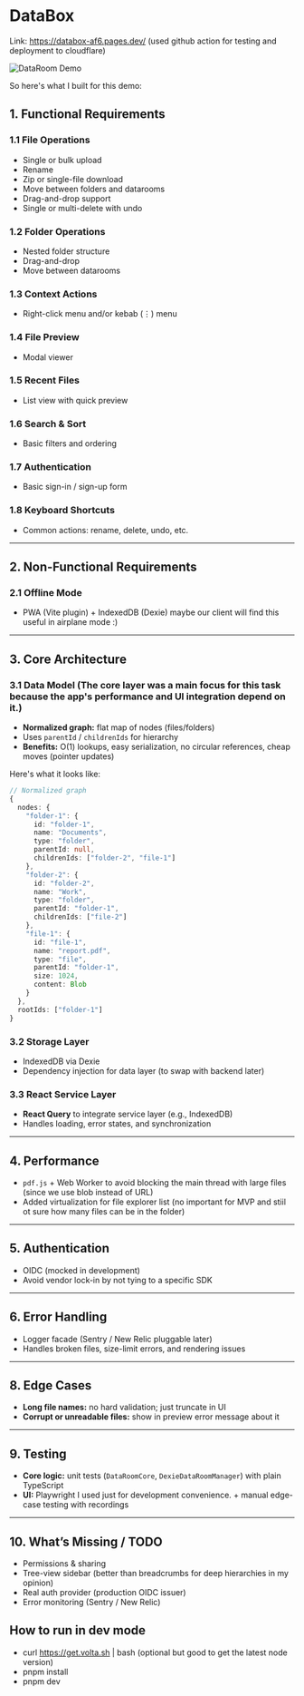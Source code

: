 # DataBox

Link: https://databox-af6.pages.dev/ (used github action for testing and deployment to cloudflare)

![DataRoom Demo](./records/demo.gif)

So here's what I built for this demo:

## 1. Functional Requirements

### 1.1 File Operations

- Single or bulk upload
- Rename
- Zip or single-file download
- Move between folders and datarooms
- Drag-and-drop support
- Single or multi-delete with undo

### 1.2 Folder Operations

- Nested folder structure
- Drag-and-drop
- Move between datarooms

### 1.3 Context Actions

- Right-click menu and/or kebab (⋮) menu

### 1.4 File Preview

- Modal viewer

### 1.5 Recent Files

- List view with quick preview

### 1.6 Search & Sort

- Basic filters and ordering

### 1.7 Authentication

- Basic sign-in / sign-up form

### 1.8 Keyboard Shortcuts

- Common actions: rename, delete, undo, etc.

---

## 2. Non-Functional Requirements

### 2.1 Offline Mode

- PWA (Vite plugin) + IndexedDB (Dexie) maybe our client will find this useful in airplane mode :)

---

## 3. Core Architecture

### 3.1 Data Model (The core layer was a main focus for this task because the app's performance and UI integration depend on it.)

- **Normalized graph:** flat map of nodes (files/folders)
- Uses `parentId` / `childrenIds` for hierarchy
- **Benefits:** O(1) lookups, easy serialization, no circular references, cheap moves (pointer updates)

Here's what it looks like:

```typescript
// Normalized graph
{
  nodes: {
    "folder-1": {
      id: "folder-1",
      name: "Documents",
      type: "folder",
      parentId: null,
      childrenIds: ["folder-2", "file-1"]
    },
    "folder-2": {
      id: "folder-2",
      name: "Work",
      type: "folder",
      parentId: "folder-1",
      childrenIds: ["file-2"]
    },
    "file-1": {
      id: "file-1",
      name: "report.pdf",
      type: "file",
      parentId: "folder-1",
      size: 1024,
      content: Blob
    }
  },
  rootIds: ["folder-1"]
}
```

### 3.2 Storage Layer

- IndexedDB via Dexie
- Dependency injection for data layer (to swap with backend later)

### 3.3 React Service Layer

- **React Query** to integrate service layer (e.g., IndexedDB)
- Handles loading, error states, and synchronization

---

## 4. Performance

- `pdf.js` + Web Worker to avoid blocking the main thread with large files (since we use blob instead of URL)
- Added virtualization for file explorer list (no important for MVP and stiil ot sure how many files can be in the folder)

---

## 5. Authentication

- OIDC (mocked in development)
- Avoid vendor lock-in by not tying to a specific SDK

---

## 6. Error Handling

- Logger facade (Sentry / New Relic pluggable later)
- Handles broken files, size-limit errors, and rendering issues

---

## 8. Edge Cases

- **Long file names:** no hard validation; just truncate in UI
- **Corrupt or unreadable files:** show in preview error message about it

---

## 9. Testing

- **Core logic:** unit tests (`DataRoomCore`, `DexieDataRoomManager`) with plain TypeScript
- **UI:** Playwright I used just for development convenience. + manual edge-case testing with recordings

---

## 10. What’s Missing / TODO

- Permissions & sharing
- Tree-view sidebar (better than breadcrumbs for deep hierarchies in my opinion)
- Real auth provider (production OIDC issuer)
- Error monitoring (Sentry / New Relic)

## How to run in dev mode

- curl https://get.volta.sh | bash (optional but good to get the latest node version)
- pnpm install
- pnpm dev